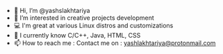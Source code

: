 - 👋 Hi, I’m @yashslakhtariya
- 👀 I’m interested in creative projects development
- 💻 I'm great at various Linux distros and customizations 
- 🌱 I currently know C/C++, Java, HTML, CSS
- 📫 How to reach me : Contact me on : yashlakhtariya@protonmail.com
